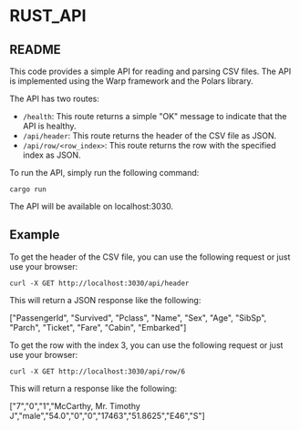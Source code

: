 # RUST_API
## README

This code provides a simple API for reading and parsing CSV files. The API is implemented using the Warp framework and the Polars library.

The API has two routes:

* `/health`: This route returns a simple "OK" message to indicate that the API is healthy.
* `/api/header`: This route returns the header of the CSV file as JSON.
* `/api/row/<row_index>`: This route returns the row with the specified index as JSON.

To run the API, simply run the following command:

```
cargo run
```

The API will be available on localhost:3030.

## Example

To get the header of the CSV file, you can use the following request or just use your browser:

```
curl -X GET http://localhost:3030/api/header
```

This will return a JSON response like the following:

 ["PassengerId", "Survived", "Pclass", "Name", "Sex", "Age", "SibSp", "Parch", "Ticket", "Fare", "Cabin", "Embarked"]


To get the row with the index 3, you can use the following request or just use your browser:

```
curl -X GET http://localhost:3030/api/row/6
```

This will return a response like the following:


["7","0","1","McCarthy, Mr. Timothy J","male","54.0","0","0","17463","51.8625","E46","S"]